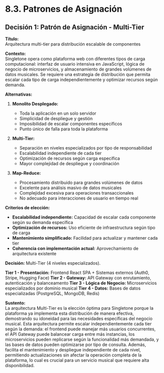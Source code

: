 # 8.3. Patrones de Asignación


## **Decisión 1: Patrón de Asignación - Multi-Tier**

**Título:**  
Arquitectura multi-tier para distribución escalable de componentes

**Contexto:**  
Singletone opera como plataforma web con diferentes tipos de carga computacional: interfaz de usuario intensiva en JavaScript, lógica de negocio de microservicios, y almacenamiento de grandes volúmenes de datos musicales. Se requiere una estrategia de distribución que permita escalar cada tipo de carga independientemente y optimizar recursos según demanda.

**Alternativas:**
1. **Monolito Desplegado:**
   - Toda la aplicación en un solo servidor
   - Simplicidad de despliegue y gestión
   - Imposibilidad de escalar componentes específicos
   - Punto único de falla para toda la plataforma

2. **Multi-Tier:**
   - Separación en niveles especializados por tipo de responsabilidad
   - Escalabilidad independiente de cada tier
   - Optimización de recursos según carga específica
   - Mayor complejidad de despliegue y coordinación

3. **Map-Reduce:**
   - Procesamiento distribuido para grandes volúmenes de datos
   - Excelente para análisis masivo de datos musicales
   - Complejidad excesiva para operaciones transaccionales
   - No adecuado para interacciones de usuario en tiempo real

**Criterios de elección:**
- **Escalabilidad independiente:** Capacidad de escalar cada componente según su demanda específica
- **Optimización de recursos:** Uso eficiente de infraestructura según tipo de carga
- **Mantenimiento simplificado:** Facilidad para actualizar y mantener cada tier
- **Coherencia con implementación actual:** Aprovechamiento de arquitectura existente

**Decisión:**
Multi-Tier (4 niveles especializados).

**Tier 1 - Presentación:** Frontend React SPA + Sistemas externos (Auth0, Stripe, Hugging Face)
**Tier 2 - Gateway:** API Gateway con enrutamiento, autenticación y balanceamento
**Tier 3 - Lógica de Negocio:** Microservicios especializados por dominio musical
**Tier 4 - Datos:** Bases de datos especializadas (PostgreSQL, MongoDB, Redis)

**Sustento:**  
La arquitectura Multi-Tier es la elección óptima para Singletone porque la plataforma ya implementa esta distribución de manera efectiva, demostrando su idoneidad para las necesidades específicas del negocio musical. Esta arquitectura permite escalar independientemente cada tier según la demanda: el frontend puede manejar más usuarios concurrentes, el API Gateway puede balancear carga entre más instancias, los microservicios pueden replicarse según la funcionalidad más demandada, y las bases de datos pueden optimizarse por tipo de consulta. Además, facilita el mantenimiento y despliegue independiente de cada nivel, permitiendo actualizaciones sin afectar la operación completa de la plataforma, lo cual es crucial para un servicio musical que requiere alta disponibilidad.